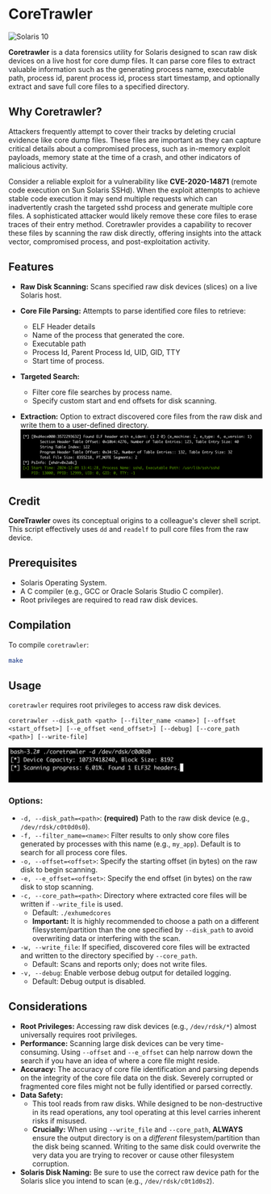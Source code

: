 # CoreTrawler
![Solaris 10](https://img.shields.io/badge/OS-Solaris_10-orange.svg)

**Coretrawler** is a data forensics utility for Solaris designed to scan raw disk devices on a live host for core dump files. It can parse core files to extract valuable information such as the generating process name, executable path, process id, parent process id, process start timestamp, and optionally extract and save full core files to a specified directory.

## Why Coretrawler?

Attackers frequently attempt to cover their tracks by deleting crucial evidence like core dump files. These files are important as they can capture critical details about a compromised process, such as in-memory exploit payloads, memory state at the time of a crash, and other indicators of malicious activity.

Consider a reliable exploit for a vulnerability like **CVE-2020-14871** (remote code execution on Sun Solaris SSHd). When the exploit attempts to achieve stable code execution it may send multiple requests which can inadvertently crash the targeted sshd process and generate multiple core files. A sophisticated attacker would likely remove these core files to erase traces of their entry method. Coretrawler provides a capability to recover these files by scanning the raw disk directly, offering insights into the attack vector, compromised process, and post-exploitation activity. 

## Features

*   **Raw Disk Scanning:** Scans specified raw disk devices (slices) on a live Solaris host.

*   **Core File Parsing:** Attempts to parse identified core files to retrieve:
    *   ELF Header details
    *   Name of the process that generated the core.
    *   Executable path
    *   Process Id, Parent Process Id, UID, GID, TTY
    *   Start time of process.
*   **Targeted Search:**
    *   Filter core file searches by process name.
    *   Specify custom start and end offsets for disk scanning.
*   **Extraction:** Option to extract discovered core files from the raw disk and write them to a user-defined directory.
![screenshot1](docs/screenshot2.png)

## Credit

**CoreTrawler** owes its conceptual origins to a colleague's clever shell script. This script effectively uses `dd` and `readelf` to pull core files from the raw device.

## Prerequisites

*   Solaris Operating System.
*   A C compiler (e.g., GCC or Oracle Solaris Studio C compiler).
*   Root privileges are required to read raw disk devices.

## Compilation

To compile `coretrawler`:

```bash
make
```
## Usage

`coretrawler` requires root privileges to access raw disk devices.

```
coretrawler --disk_path <path> [--filter_name <name>] [--offset <start_offset>] [--e_offset <end_offset>] [--debug] [--core_path <path>] [--write-file]
```
![screenshot2](docs/screenshot1.png)

### Options:

*   `-d, --disk_path=<path>`: **(required)** Path to the raw disk device (e.g., `/dev/rdsk/c0t0d0s0`).
*   `-f, --filter_name=<name>`: Filter results to only show core files generated by processes with this name (e.g., `my_app`). Default is to search for all process core files.
*   `-o, --offset=<offset>`: Specify the starting offset (in bytes) on the raw disk to begin scanning.
*   `-e, --e_offset=<offset>`: Specify the end offset (in bytes) on the raw disk to stop scanning.
*   `-c, --core_path=<path>`: Directory where extracted core files will be written if `--write_file` is used.
    *   Default: `./exhumedcores`
    *   **Important:** It is highly recommended to choose a path on a different filesystem/partition than the one specified by `--disk_path` to avoid overwriting data or interfering with the scan.
*   `-w, --write_file`: If specified, discovered core files will be extracted and written to the directory specified by `--core_path`.
    *   Default: Scans and reports only; does not write files.
*   `-v, --debug`: Enable verbose debug output for detailed logging.
    *   Default: Debug output is disabled.


## Considerations

*   **Root Privileges:** Accessing raw disk devices (e.g., `/dev/rdsk/*`) almost universally requires root privileges.
*   **Performance:** Scanning large disk devices can be very time-consuming. Using `--offset` and `--e_offset` can help narrow down the search if you have an idea of where a core file might reside.
*   **Accuracy:** The accuracy of core file identification and parsing depends on the integrity of the core file data on the disk. Severely corrupted or fragmented core files might not be fully identified or parsed correctly.
*   **Data Safety:**
    *   This tool reads from raw disks. While designed to be non-destructive in its read operations, any tool operating at this level carries inherent risks if misused.
    *   **Crucially:** When using `--write_file` and `--core_path`, **ALWAYS** ensure the output directory is on a *different* filesystem/partition than the disk being scanned. Writing to the same disk could overwrite the very data you are trying to recover or cause other filesystem corruption.
*   **Solaris Disk Naming:** Be sure to use the correct raw device path for the Solaris slice you intend to scan (e.g., `/dev/rdsk/c0t1d0s2`).
